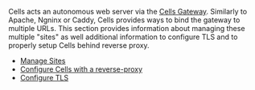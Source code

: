 Cells acts an autonomous web server via the [Cells Gateway](./glossary). Similarly to Apache, Ngninx or Caddy, Cells provides
ways to bind the gateway to multiple URLs. This section provides information about managing these multiple "sites" as well additional
information to configure TLS and to properly setup Cells behind reverse proxy.

- [Manage Sites](../manage-sites/)
- [Configure Cells with a reverse-proxy](../configure-cells-with-a-reverse-proxy/)
- [Configure TLS](../configure-tls/)
